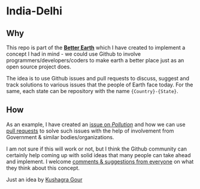 # India-Delhi

## Why

This repo is part of the [**Better Earth**](https://github.com/better-earth) which I have created to implement a concept I had in mind - we could use Github to involve programmers/developers/coders to make earth a better place just as an open source project does.

The idea is to use Github issues and pull requests to discuss, suggest and track solutions to various issues that the people of Earth face today. For the same, each state can be repository with the name `{Country}-{State}`.

## How

As an example, I have created an [issue on *Pollution*](https://github.com/better-earth/India-Delhi/issues/1) and how we can use [pull requests](https://github.com/better-earth/India-Delhi/pull/2) to solve such issues with the help of involvement from Government & similar bodies/organizations.

I am not sure if this will work or not, but I think the Github community can certainly help coming up with solid ideas that many people can take ahead and implement.
I welcome [comments & suggestions from everyone](https://github.com/better-earth/India-Delhi/issues/3) on what they think about this concept.


Just an idea by [Kushagra Gour](https://twitter.com/chinchang457/)
